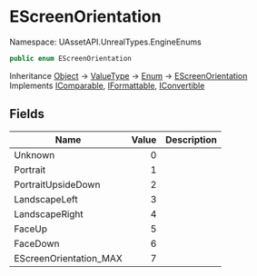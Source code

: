 # EScreenOrientation

Namespace: UAssetAPI.UnrealTypes.EngineEnums

```csharp
public enum EScreenOrientation
```

Inheritance [Object](https://docs.microsoft.com/en-us/dotnet/api/system.object) → [ValueType](https://docs.microsoft.com/en-us/dotnet/api/system.valuetype) → [Enum](https://docs.microsoft.com/en-us/dotnet/api/system.enum) → [EScreenOrientation](./uassetapi.unrealtypes.engineenums.escreenorientation.md)<br>
Implements [IComparable](https://docs.microsoft.com/en-us/dotnet/api/system.icomparable), [IFormattable](https://docs.microsoft.com/en-us/dotnet/api/system.iformattable), [IConvertible](https://docs.microsoft.com/en-us/dotnet/api/system.iconvertible)

## Fields

| Name | Value | Description |
| --- | --: | --- |
| Unknown | 0 |  |
| Portrait | 1 |  |
| PortraitUpsideDown | 2 |  |
| LandscapeLeft | 3 |  |
| LandscapeRight | 4 |  |
| FaceUp | 5 |  |
| FaceDown | 6 |  |
| EScreenOrientation_MAX | 7 |  |
